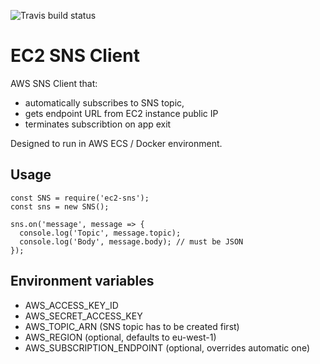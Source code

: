 ![Travis build status](https://travis-ci.org/jaaaco/ec2-sns.svg?branch=master)

# EC2 SNS Client

AWS SNS Client that:
* automatically subscribes to SNS topic, 
* gets endpoint URL from EC2 instance public IP
* terminates subscribtion on app exit

Designed to run in AWS ECS / Docker environment.

## Usage

```
const SNS = require('ec2-sns');
const sns = new SNS();

sns.on('message', message => {
  console.log('Topic', message.topic);
  console.log('Body', message.body); // must be JSON
});
```

## Environment variables 

* AWS_ACCESS_KEY_ID
* AWS_SECRET_ACCESS_KEY
* AWS_TOPIC_ARN (SNS topic has to be created first)
* AWS_REGION (optional, defaults to eu-west-1)
* AWS_SUBSCRIPTION_ENDPOINT (optional, overrides automatic one)


